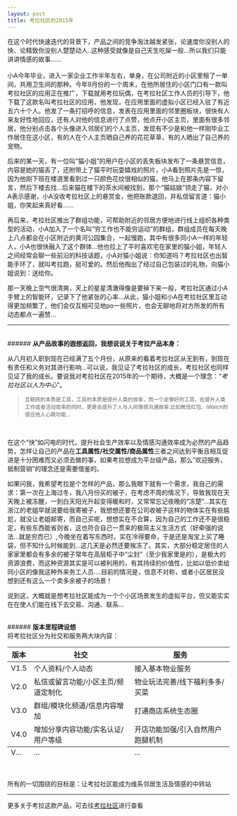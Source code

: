 ```yaml
---
layout: post
title: 考拉社区的2015年
---
```


<div class="message">
在这个时代快速迭代的背景下，产品之间的竞争淘汰越发紧张，论速度你没别人的快、论精致你没别人楚楚动人..这种感受就像是自己天生吃屎一般...所以我们只能讲讲情感的故事......
</div>

<!-- more -->
<br>
小A今年毕业，进入一家企业工作半年左右，单身，在公司附近的小区里租了一单间，共用卫生间的那种。今年9月份的一个周末，在他所居住的小区门口有一款叫考拉社区的应用正在推广，下载就用考拉玩偶，在考拉社区工作人员的引导下，他下载了这款名叫考拉社区的应用，他发现，在应用里面的虚拟小区已经入驻了有近五六十个人。他发了一条打招呼的信息，发表在应用里面的邻里圈板块，很快有人来友好性地回应，还有人对他的信息进行了点赞，他点开小区主页，里面有很多邻居，他分别点击各个头像进入邻居们的个人主页，发现有不少是和他一样刚毕业工作居住在这小区，有的人在个人主页晒自己养的花花草草，有的人晒出了自己养的宠物。

后来的某一天，有一位叫“猫小姐”的用户在小区的丢失板块发布了一条悬赏信息，内容是她的猫丢了，还附带上了猫平时玩耍嬉戏的照片，小A看到照片先是一惊，因为他刚下班在楼道里看到过一只颜色花纹很相似的猫，他马上在那条内容下留言，然后下楼去找...后来猫在楼下的茶水间被找到，那个“猫姑娘”领走了猫，对小A表示感谢，小A没收考拉社区上的悬赏金，他把账款退回，并私信留言道：猫小姐，你笑起来真好看......

再后来，考拉社区推出了群组功能，可帮助附近的邻居方便地进行线上组织各种类型的活动，小A加入了一个名叫“穷工作也不能穷运动”的群组，群组成员在每天晚上八点都会在小区附近的黄河公园集合，一起慢跑，其中有很多同小A一样的年轻人，小A也很快融入了这个群体...他也拉上了平时喜欢宅在家里的猫小姐，年轻人之间经常会聊一些前沿的科技话题，小A对猫小姐说：你知道吗？考拉社区也出智能手环了，就叫考拉跑，挺可爱的。然后他掏出了经过自己包装过的礼物，向猫小姐说到：送给你。

那一天晚上空气很清爽，天上的星星清澈得像是要掉下来一般，考拉社区通过小A手臂上的智能环，记录下了他紧张的心率...从此，猫小姐和小A在考拉社区里互动得更加频繁了，他们会仅互相可见地po一些照片，也会无聊地将对方所发的所有动态都点一遍赞...
<br>

-----

<br>
###### <strong>从产品故事的遐想返回，我想说说关于考拉产品本身：</strong>
<br>

从八月初入职到现在已经满了五个月份，从原来的看着考拉社区从无到有，到现在有责任和义务对其进行影响...可以说，我见证了考拉社区的成长，考拉社区也同样见证了我的成长。要说我对考拉社区在2015年的一个期待，大概是一个理念：“*考拉社区以人为中心*”。
<br>
> <small>互联网的本质是工具，工具的本质是提升人类的效率，而一个足够好的工具，在提升人类工作或者活动效率的同时，更是会提升了人与人间情感沟通效率.比如微信红包、iWatch的感应他人心跳功能...</small>
<br>

在这个“快”如闪电的时代，提升社会生产效率以及情感沟通效率成为必然的产品趋势，怎样让自己的产品在**工具属性/社交属性/商品属性**三者之间达到平衡且相互促进是十分困难而又必须去做的事，如果考拉想成为平台级产品，那么“欢迎服务，抵制营销”的理念还是需要借鉴的。

如果问我，我希望考拉是个怎样的产品，那么我眼下就有一个需求，我自己的需求：第一次在上海过冬，我八月份买的被子，在考虑不周的情况下，导致我现在天天晚上被冻醒，一到白天阳光升起变得暖和时，又常常忘记夜晚的“冻楚”...其实在浙江的老姐早就说要给我寄被子，我想想还要在公司收被子这样的物体实在有些尴尬，就没让老姐邮寄，而自己买呢，想想实在不合算，因为自己的工作还不是很稳定，有些东西能省则省，这也符合自己一贯来的极简主义生活方式（好牵强的说法...就是穷而已）,今晚坐在着写东西时，实在冷得要命，于是还是淘宝上买了睡袋，但不知什么时候能到...这几天是必然还要挨冻了。其实，大部分稳定居住的人家家里都会有多余的被子常年在高层柜子中“尘封”（至少我家里是的），是极大的资源浪费，而这种资源其实是可以被利用的，有其持续的价值性，比如以低价卖给同小区的像我这种外来务工人员....目前的情况是，信息不对称，或者小区居民没想到还有这么一个卖多余被子的场景！

说到这，大概就是想考拉社区能成为一个个小区场景发生的虚拟平台，但又能实实在在使人们能在线下去交易、沟通、联系...

<br>
###### <strong>版本里程碑设想</strong>
<br>
将考拉社区分为社交和服务两大块内容：
<br>
<table>
  <thead>
    <tr>
      <th>版本</th>
      <th>社交</th>
      <th>服务</th>
    </tr>
  </thead>
  <tbody>
    <tr>
      <td>V1.5</td>
      <td>个人资料/个人动态</td>
      <td>接入基本物业服务</td>
    </tr>
    <tr>
      <td>V2.0</td>
      <td>私信或留言功能/小区主页/频道定制化</td>
      <td>物业玩法完善/线下福利多多/买菜</td>
    </tr>
    <tr>
      <td>V3.0</td>
      <td>群组/模块化频道/信息内容增加</td>
      <td>打通商店系统生态圈</td>
    </tr>
     <tr>
       <td>V4.0</td>
       <td>增加分享内容功能/实名认证/用户等级</td>
       <td>开店功能加强/引入自然用户跑腿机制</td>
     </tr>
  </tbody>
  <tfoot>
    <tr>
      <td>V...</td>
      <td>...</td>
      <td>...</td>
    </tr>
  </tfoot>
</table>
<br>

所有的一切围绕的目标是：让考拉社区能成为维系邻居生活及情感的中转站

-----

更多关于考拉这款产品，可去往<a href="http://www.kaola.mobi/" target="_blank">考拉社区</a>进行查看
